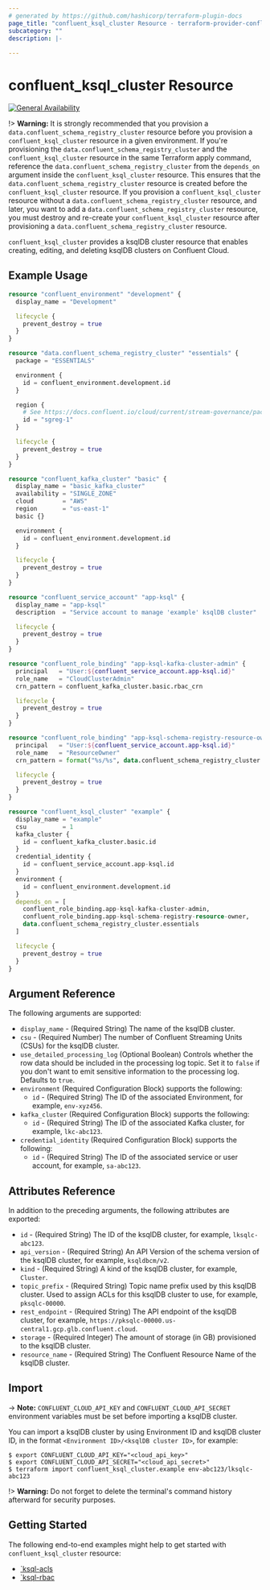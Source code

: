 ```yaml
---
# generated by https://github.com/hashicorp/terraform-plugin-docs
page_title: "confluent_ksql_cluster Resource - terraform-provider-confluent"
subcategory: ""
description: |-
  
---
```


# confluent_ksql_cluster Resource

[![General Availability](https://img.shields.io/badge/Lifecycle%20Stage-General%20Availability-%2345c6e8)](https://docs.confluent.io/cloud/current/api.html#section/Versioning/API-Lifecycle-Policy)

!> **Warning:**  It is strongly recommended that you provision a `data.confluent_schema_registry_cluster` resource before you provision a `confluent_ksql_cluster` resource in a given environment. If you're provisioning the `data.confluent_schema_registry_cluster` and the `confluent_ksql_cluster` resource in the same Terraform apply command, reference the `data.confluent_schema_registry_cluster` from the `depends_on` argument inside the `confluent_ksql_cluster` resource. This ensures that the `data.confluent_schema_registry_cluster` resource is created before the `confluent_ksql_cluster` resource. If you provision a `confluent_ksql_cluster` resource without a `data.confluent_schema_registry_cluster` resource, and later, you want to add a `data.confluent_schema_registry_cluster` resource, you must destroy and re-create your `confluent_ksql_cluster` resource after provisioning a `data.confluent_schema_registry_cluster` resource.

`confluent_ksql_cluster` provides a ksqlDB cluster resource that enables creating, editing, and deleting ksqlDB clusters on Confluent Cloud.

## Example Usage

```terraform
resource "confluent_environment" "development" {
  display_name = "Development"

  lifecycle {
    prevent_destroy = true
  }
}

resource "data.confluent_schema_registry_cluster" "essentials" {
  package = "ESSENTIALS"

  environment {
    id = confluent_environment.development.id
  }

  region {
    # See https://docs.confluent.io/cloud/current/stream-governance/packages.html#stream-governance-regions
    id = "sgreg-1"
  }

  lifecycle {
    prevent_destroy = true
  }
}

resource "confluent_kafka_cluster" "basic" {
  display_name = "basic_kafka_cluster"
  availability = "SINGLE_ZONE"
  cloud        = "AWS"
  region       = "us-east-1"
  basic {}

  environment {
    id = confluent_environment.development.id
  }

  lifecycle {
    prevent_destroy = true
  }
}

resource "confluent_service_account" "app-ksql" {
  display_name = "app-ksql"
  description  = "Service account to manage 'example' ksqlDB cluster"

  lifecycle {
    prevent_destroy = true
  }
}

resource "confluent_role_binding" "app-ksql-kafka-cluster-admin" {
  principal   = "User:${confluent_service_account.app-ksql.id}"
  role_name   = "CloudClusterAdmin"
  crn_pattern = confluent_kafka_cluster.basic.rbac_crn

  lifecycle {
    prevent_destroy = true
  }
}

resource "confluent_role_binding" "app-ksql-schema-registry-resource-owner" {
  principal   = "User:${confluent_service_account.app-ksql.id}"
  role_name   = "ResourceOwner"
  crn_pattern = format("%s/%s", data.confluent_schema_registry_cluster.essentials.resource_name, "subject=*")

  lifecycle {
    prevent_destroy = true
  }
}

resource "confluent_ksql_cluster" "example" {
  display_name = "example"
  csu          = 1
  kafka_cluster {
    id = confluent_kafka_cluster.basic.id
  }
  credential_identity {
    id = confluent_service_account.app-ksql.id
  }
  environment {
    id = confluent_environment.development.id
  }
  depends_on = [
    confluent_role_binding.app-ksql-kafka-cluster-admin,
    confluent_role_binding.app-ksql-schema-registry-resource-owner,
    data.confluent_schema_registry_cluster.essentials
  ]

  lifecycle {
    prevent_destroy = true
  }
}
```

## Argument Reference

The following arguments are supported:

- `display_name` - (Required String) The name of the ksqlDB cluster.
- `csu` - (Required Number) The number of Confluent Streaming Units (CSUs) for the ksqlDB cluster.
- `use_detailed_processing_log` (Optional Boolean) Controls whether the row data should be included in the processing log topic. Set it to `false` if you don't want to emit sensitive information to the processing log. Defaults to `true`.
- `environment` (Required Configuration Block) supports the following:
    - `id` - (Required String) The ID of the associated Environment, for example, `env-xyz456`.
- `kafka_cluster` (Required Configuration Block) supports the following:
    - `id` - (Required String) The ID of the associated Kafka cluster, for example, `lkc-abc123`.
- `credential_identity` (Required Configuration Block) supports the following:
    - `id` - (Required String) The ID of the associated service or user account, for example, `sa-abc123`.

## Attributes Reference

In addition to the preceding arguments, the following attributes are exported:

- `id` - (Required String) The ID of the ksqlDB cluster, for example, `lksqlc-abc123`.
- `api_version` - (Required String) An API Version of the schema version of the ksqlDB cluster, for example, `ksqldbcm/v2`.
- `kind` - (Required String) A kind of the ksqlDB cluster, for example, `Cluster`.
- `topic_prefix` - (Required String) Topic name prefix used by this ksqlDB cluster. Used to assign ACLs for this ksqlDB cluster to use, for example, `pksqlc-00000`.
- `rest_endpoint` - (Required String) The API endpoint of the ksqlDB cluster, for example, `https://pksqlc-00000.us-central1.gcp.glb.confluent.cloud`.
- `storage` - (Required Integer) The amount of storage (in GB) provisioned to the ksqlDB cluster.
- `resource_name` - (Required String) The Confluent Resource Name of the ksqlDB cluster.

## Import

-> **Note:** `CONFLUENT_CLOUD_API_KEY` and `CONFLUENT_CLOUD_API_SECRET` environment variables must be set before importing a ksqlDB cluster.

You can import a ksqlDB cluster by using Environment ID and ksqlDB cluster ID, in the format `<Environment ID>/<ksqlDB cluster ID>`, for example:

```shell
$ export CONFLUENT_CLOUD_API_KEY="<cloud_api_key>"
$ export CONFLUENT_CLOUD_API_SECRET="<cloud_api_secret>"
$ terraform import confluent_ksql_cluster.example env-abc123/lksqlc-abc123
```

!> **Warning:**  Do not forget to delete the terminal's command history afterward for security purposes.


## Getting Started

The following end-to-end examples might help to get started with `confluent_ksql_cluster` resource:
* [`ksql-acls](https://github.com/confluentinc/terraform-provider-confluent/tree/master/examples/configurations/ksql-acls)
* [`ksql-rbac](https://github.com/confluentinc/terraform-provider-confluent/tree/master/examples/configurations/ksql-rbac)
